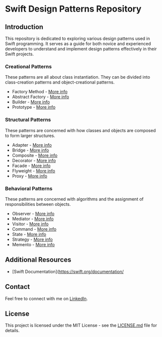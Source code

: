 # Swift Design Patterns Repository

## Introduction
This repository is dedicated to exploring various design patterns used in Swift programming. It serves as a guide for both novice and experienced developers to understand and implement design patterns effectively in their Swift projects.

### Creational Patterns
These patterns are all about class instantiation. They can be divided into class-creation patterns and object-creational patterns.
- Factory Method - [More info](#)
- Abstract Factory - [More info](#)
- Builder - [More info](#)
- Prototype - [More info](#)

### Structural Patterns
These patterns are concerned with how classes and objects are composed to form larger structures.
- Adapter - [More info](#)
- Bridge - [More info](#)
- Composite - [More info](#)
- Decorator - [More info](#)
- Facade - [More info](#)
- Flyweight - [More info](#)
- Proxy - [More info](#)

### Behavioral Patterns
These patterns are concerned with algorithms and the assignment of responsibilities between objects.
- Observer - [More info](#)
- Mediator - [More info](#)
- Visitor - [More info](#)
- Command - [More info](#)
- State - [More info](#)
- Strategy - [More info](#)
- Memento - [More info](#)

## Additional Resources
- [Swift Documentation](https://swift.org/documentation/

## Contact
Feel free to connect with me on [LinkedIn](https://www.linkedin.com/in/robertogomezm/).

## License
This project is licensed under the MIT License - see the [LICENSE.md](LICENSE.md) file for details.

